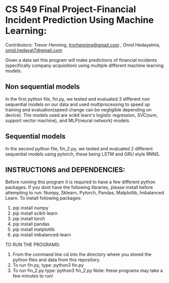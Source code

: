 # CS 549 Final Project-Financial Incident Prediction Using Machine Learning:
Contributors:
Trevor Henning, trvrhenning@gmail.com , 
Omid Hedayatnia, omid.hedayat7@gmail.com

Given a data set this program will make predictions of financial incidents (specifically company acquisition) using multiple different machine learning models. 
## Non sequential models 
In the first python file, fin.py,  we tested and evaluated 3 different non sequential models on our data and used multiprocessing to speed up training and evaluation(speed change can be negligible depending on device). The models used are scikit learn's
logistic regression, SVC(svm, support vector machine), and MLP(neural network) models.   
## Sequential models 
In the second python file, fin_2.py, we tested and evaluated 2 different sequential models using pytorch, these being LSTM and GRU style RNNS. 
## INSTRUCTIONS and DEPENDENCIES: 
Before running this program it is required to have a few different python packages.
If you dont have the following libraries, please install before attempting to run: 
Numpy, Sklearn, Pytorch, Pandas, Matplotlib, Imbalanced Learn. 
To install following packages: 
1. pip install numpy 
2. pip install scikit-learn
3. pip install torch
4. pip install pandas
5. pip install matplotlib
6. pip install imbalanced-learn

TO RUN THE PROGRAMS:
1. From the command line cd into the directory where you stored the python files and data from this repository. 
2. To run fin.py, type: python3 fin.py
3. To run fin_2.py type: python3 fin_2.py
Note: these programs may take a few minutes to run! 
